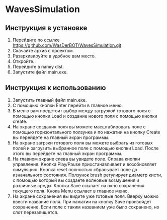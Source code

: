 # WavesSimulation


## Инструкция в установке
1. Перейдите по ссылке https://github.com/WasDerBOT/WavesSimulation.git
2. Скачайте архив с проектом.
3. Разархивируйте в удобное вам место.
4. Откройте.
5. Перейдите в папку dist.
6. Запустите файл main.exe.

## Инструкция к использованию
1.  Запустить главный файл main.exe.
2. С помощью кнопки Enter перейти в главное меню.
3. В меню вам предстоит выбор между загрузкой готового поля с помощью кнопки Load и создание нового поля с помощью кнопки create.
4. На экране создания поля вы можете масштабировать поле с помощью горизонтального ползунка и по нажатии на кнопку Create вы перейдете на главный экран программы.
5. На экране загрзки готового поля вы можете выбрать из готовых полей и загрузить выбранное поле  с помощью кнопки Load. После этого вы перейдете на главный экран программы.
6. На главном экране слева вы увидете поле. Справа кнопки управления. Кнопка Play/Pause приостанавливает и возобновляет симуляцию. Кнопка reset полностью сбрасывает поле до изначального состояния. Ползунок brush регулирует диаметр кисти, с помощью который вы создаете волновые возмущения и различные среды.  Кнопка Save ссылает на окно сохранения текущего поля. Кнока Menu ссылает в главное меню.
7. На экране сохранения вы видите уже готовые поля. Вверху можно ввести название поля. При нажатии на кнопку Save произойдет сохранение. Если поле с таким названием уже было сохранено, но слот перезапишется.
